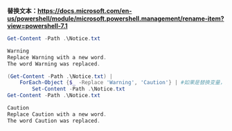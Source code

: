**替换文本：<https://docs.microsoft.com/en-us/powershell/module/microsoft.powershell.management/rename-item?view=powershell-7.1>**

```powershell
Get-Content -Path .\Notice.txt

Warning
Replace Warning with a new word.
The word Warning was replaced.

(Get-Content -Path .\Notice.txt) |
    ForEach-Object {$_ -Replace 'Warning', 'Caution'} | #如果是替换变量，则 "http://${BIANLIANG}:5112"。如果是路径，则左侧参数 "D:\\Path\\" 需要对 \ 转义否则会识别为正则表达式；右侧参数则是一个正常的字符串，\ 无需转义
        Set-Content -Path .\Notice.txt
Get-Content -Path .\Notice.txt

Caution
Replace Caution with a new word.
The word Caution was replaced.
```
